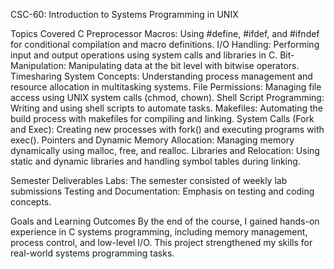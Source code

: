 CSC-60: Introduction to Systems Programming in UNIX

Topics Covered
C Preprocessor Macros: Using #define, #ifdef, and #ifndef for conditional compilation and macro definitions.
I/O Handling: Performing input and output operations using system calls and libraries in C.
Bit-Manipulation: Manipulating data at the bit level with bitwise operators.
Timesharing System Concepts: Understanding process management and resource allocation in multitasking systems.
File Permissions: Managing file access using UNIX system calls (chmod, chown).
Shell Script Programming: Writing and using shell scripts to automate tasks.
Makefiles: Automating the build process with makefiles for compiling and linking.
System Calls (Fork and Exec): Creating new processes with fork() and executing programs with exec().
Pointers and Dynamic Memory Allocation: Managing memory dynamically using malloc, free, and realloc.
Libraries and Relocation: Using static and dynamic libraries and handling symbol tables during linking.

Semester Deliverables
Labs: The semester consisted of weekly lab submissions
Testing and Documentation: Emphasis on testing and coding concepts.

Goals and Learning Outcomes
By the end of the course, I gained hands-on experience in C systems programming, including memory management, process control, and low-level I/O. This project strengthened my skills for real-world systems programming tasks.
